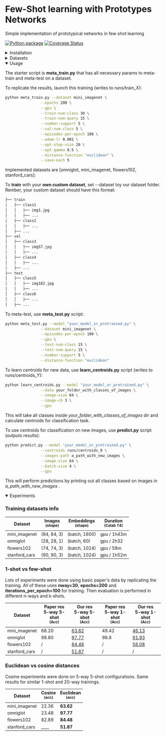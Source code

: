 # Few-Shot learning with Prototypes Networks
Simple implementation of prototypical networks in few shot learning

[![Python package](https://github.com/fabian57fabian/prototypical-networks-few-shot-learning/actions/workflows/ci.yml/badge.svg)](https://github.com/fabian57fabian/prototypical-networks-few-shot-learning/actions/workflows/ci.yml)
[![Coverage Status](https://coveralls.io/repos/github/fabian57fabian/prototypical-networks-few-shot-learning/badge.svg)](https://coveralls.io/github/fabian57fabian/prototypical-networks-few-shot-learning)

<details>
<summary>Installation</summary>

Create a conda/virtualenv with all necessary packages:

### Conda

`conda create --name fs-learn`

`conda activate fs-learn`

`conda install pytorch torchvision torchaudio -c pytorch`

`conda install --file requirements.txt`

### Venv

`python3 -m pip install virtualenv`

`virtualenv venv-fs-learn`

`source venv/bin/activate`

`python3 -m pip install torch torchvision`

`python3 -m pip install ./requirements.txt`

</details>

<details>
<summary>Datasets</summary>

We used 3 main classification datasets:
- **mini_imagenet**: a collection of 100 real-world objects classes as rgb images.
  - total: 60,000
  - splits: 64 train, 16 val, 20 test (according to Vinyals et al)
  - Used in paper
  - ![](docs/images/mini_imagenet_dataset.png)
- **omniglot**: a collection of 1623 classes of handwritted characters. Each image is then rotated 3 more times by 90 degrees.
  - total: 32460 real, plus 4 rotations per image
  - splits: 1032 train, 172 val, 464 test (according to Vinyals et al)
  - Used in paper
  - ![](docs/images/omniglot_dataset.jpg)
- **flowers102**: a collection of 102 real-world flowers classes as rgb images.
  - total: 32460 real, plus 4 rotations per image
  - splits: 64 train, 16 val, 22 test (random seed for splits)
  - **NOT** Used in paper
  - ![](docs/images/flowers102_dataset.png)
- **stanfors_cars**: a collection of 192 real-world cars classes as rgb images.
  - total: 9999999
  - splits: 60% train, 20% val, 30% test (random seed for splits)
  - **NOT** Used in paper
  - ![](docs/images/stanford_cars_dataset.png)
</details>

<details open>
<summary>Usage</summary>

The starter script is **meta_train.py** that has all necessary params to meta-train and meta-test on a dataset.

To replicate the results, launch this training (writes to runs/train_X):

```bash
python meta_train.py --dataset mini_imagenet \
                --epochs 200 \
                --gpu \
                --train-num-class 30 \
                --train-num-query 15 \
                --number-support 5 \
                --val-num-class 5 \
                --episodes-per-epoch 100 \
                --adam-lr 0.001 \
                --opt-step-size 20 \
                --opt-gamma 0.5 \
                --distance-function "euclidean" \
                --save-each 5
```

Implemented datasets are [omniglot, mini_imagenet, flowers102, stanford_cars]:

To **train** with your **own custom dataset**, set --dataset toy our dataset folder. 
<br/>
Rember, your custom dataset should have this format:

```bash
├── train
│   ├── class1
│   │   ├── img1.jpg
│   │   ├── ...
│   ├── class2
│   │   ├── ...
│   ├── ...
├── val
│   ├── class3
│   │   ├── img57.jpg
│   │   ├── ...
│   ├── class4
│   │   ├── ...
│   ├── ...
├── test
│   ├── class5
│   │   ├── img182.jpg
│   │   ├── ...
│   ├── class6
│   │   ├── ...
│   ├── ...
```


To meta-test, use **meta_test.py** script:

```bash
python meta_test.py --model "your_model_or_pretrained.py" \
                --dataset mini_imagenet \
                --episodes-per-epoch 100 \
                --gpu \
                --test-num-class 15 \
                --test-num-query 15 \
                --number-support 5 \
                --distance-function "euclidean"
```

To learn centroids for new data, use **learn_centroids.py** script (writes to runs/centroids_Y):

```bash
python learn_centroids.py --model "your_model_or_pretrained.py" \
                --data your_folder_with_classes_of_images \
                --image-size 64 \
                --image-ch 3 \
                --gpu
```

This will take all classes inside _your_folder_with_classes_of_images_ dir and calculate centroids for classification task.


To use centroids for classification on new images, use **predict.py** script (outputs results):

```bash
python predict.py --model "your_model_or_pretrained.py" \
                --centroids runs/centroids_0 \
                --images-path a_path_with_new_images \
                --image-size 64 \
                --batch-size 4 \
                --gpu
```

This will perform predictions by printing out all classes based on images in _a_path_with_new_images_ .

</details>

<details open>
<summary>Experiments</summary>

### Training datasets info

| Dataset | Images<br><sup>(shape) | Embeddings<br><sup>(shape) | Duration<br><sup>(Colab T4) |
|---------|------------------------|----------------------------|-----------------------------|
| mini_imagenet | (84, 84, 3)            | (batch, 1600)              | gpu / 1h43m                 |
| omniglot | (28, 28, 1)            | (batch, 60)                | gpu / 2h32                  |
| flowers102 | (74, 74, 3)            | (batch, 1024)              | gpu / 58m                   |
| stanford_cars | (90, 90, 3)            | (batch, 1024)              | gpu / 1h52m                 |


### 1-shot vs few-shot

Lots of experiments were done using basic paper's data by replicating the training.
All of these uses **nway=30**, **epochs=200** and **iterations_per_epoch=100** for training.
Then evaluation is performed in different n-ways and k-shots.

| Dataset       | Paper res<br>5-way 5-shot<br><sup>(Acc) | Our res<br>5-way 5-shot<br><sup>(Acc)                                                                                             | Paper res<br>5-way 1-shot<br><sup>(Acc) | Our res<br>5-way 1-shot<br><sup>(Acc)                                                                                             |
|---------------|-----------------------------------------|-----------------------------------------------------------------------------------------------------------------------------------|-----------------------------------------|-----------------------------------------------------------------------------------------------------------------------------------|
| mini_imagenet | 68.20                                   | [63.62](https://github.com/fabian57fabian/fewshot-learning-prototypical-networks/blob/main/results/mini_imagenet/train_5shot.png) | 49.42                                   | [46.13](https://github.com/fabian57fabian/fewshot-learning-prototypical-networks/blob/main/results/mini_imagenet/train_1shot.png) |
| omniglot      | 98.80                                   | [97.77](https://github.com/fabian57fabian/fewshot-learning-prototypical-networks/blob/main/results/omniglot/train_5shot.png)      | 98.8                                    | [91.93](https://github.com/fabian57fabian/fewshot-learning-prototypical-networks/blob/main/results/omniglot/train_1shot.png)      | 
| flowers102    | /                                       | [84.48](https://github.com/fabian57fabian/fewshot-learning-prototypical-networks/blob/main/results/flowers102/train_5shot.png)    | /                                       | [56.08](https://github.com/fabian57fabian/fewshot-learning-prototypical-networks/blob/main/results/flowers102/train_1shot.png)    | 
| stanford_cars | /                                       | [51.87](https://github.com/fabian57fabian/fewshot-learning-prototypical-networks/blob/main/results/stanford_cars/train_5shot.png) | /                                       | /                                                                                                                                 | 

### Euclidean vs cosine distances

Cosine experiments were done on 5-way 5-shot configurations.
Same results for similar 1-shot and 20-way trainings.

| Dataset       | Cosine<br><sup>(acc) | Euclidean<br><sup>(acc) |
|---------------|---------------------|-------------------------|
| mini_imagenet | 22.36               | **63.62**               |
| omniglot      | 23.48               | **97.77**               |
| flowers102    | 82.89               | **84.48**               |
| stanford_cars | ____                | **51.87**               |


</details>
